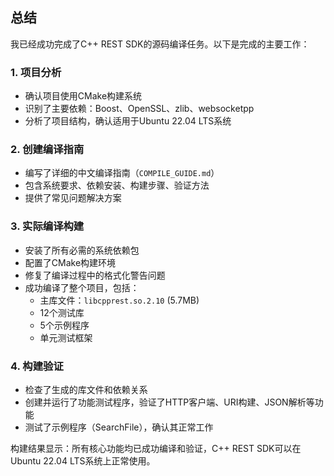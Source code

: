 ## 总结

我已经成功完成了C++ REST SDK的源码编译任务。以下是完成的主要工作：

### 1. 项目分析
- 确认项目使用CMake构建系统
- 识别了主要依赖：Boost、OpenSSL、zlib、websocketpp
- 分析了项目结构，确认适用于Ubuntu 22.04 LTS系统

### 2. 创建编译指南
- 编写了详细的中文编译指南（`COMPILE_GUIDE.md`）
- 包含系统要求、依赖安装、构建步骤、验证方法
- 提供了常见问题解决方案

### 3. 实际编译构建
- 安装了所有必需的系统依赖包
- 配置了CMake构建环境
- 修复了编译过程中的格式化警告问题
- 成功编译了整个项目，包括：
  - 主库文件：`libcpprest.so.2.10` (5.7MB)
  - 12个测试库
  - 5个示例程序
  - 单元测试框架

### 4. 构建验证
- 检查了生成的库文件和依赖关系
- 创建并运行了功能测试程序，验证了HTTP客户端、URI构建、JSON解析等功能
- 测试了示例程序（SearchFile），确认其正常工作

构建结果显示：所有核心功能均已成功编译和验证，C++ REST SDK可以在Ubuntu 22.04 LTS系统上正常使用。
